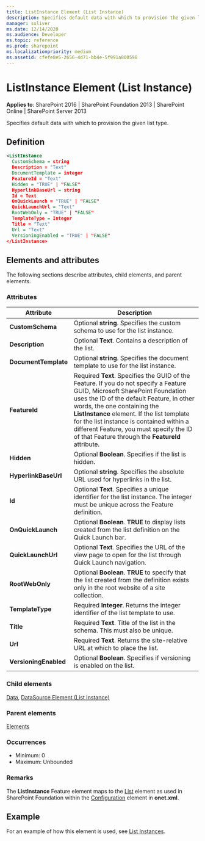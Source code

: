 ```yaml
---
title: ListInstance Element (List Instance)
description: Specifies default data with which to provision the given list type.
manager: soliver
ms.date: 12/14/2020
ms.audience: Developer
ms.topic: reference
ms.prod: sharepoint
ms.localizationpriority: medium
ms.assetid: cfefe8e5-2656-4d71-bb4e-5f991a800598
---
```


# ListInstance Element (List Instance)

**Applies to**: SharePoint 2016 | SharePoint Foundation 2013 | SharePoint Online | SharePoint Server 2013

Specifies default data with which to provision the given list type.

## Definition

```XML
<ListInstance
  CustomSchema = string
  Description = "Text"
  DocumentTemplate = integer
  FeatureId = "Text"
  Hidden = "TRUE" | "FALSE"
  HyperlinkBaseUrl = string
  Id = Text
  OnQuickLaunch = "TRUE" | "FALSE"
  QuickLaunchUrl = "Text"
  RootWebOnly = "TRUE" | "FALSE"
  TemplateType = Integer
  Title = "Text"
  Url = "Text"
  VersioningEnabled = "TRUE" | "FALSE"
</ListInstance>
```

## Elements and attributes

The following sections describe attributes, child elements, and parent elements.

### Attributes

| Attribute             | Description                                                                                                                                                                                                                                                                                                                                                                                       |
| --------------------- | ------------------------------------------------------------------------------------------------------------------------------------------------------------------------------------------------------------------------------------------------------------------------------------------------------------------------------------------------------------------------------------------------- |
| **CustomSchema**      | Optional **string**. Specifies the custom schema to use for the list instance.                                                                                                                                                                                                                                                                                                                    |
| **Description**       | Optional **Text**. Contains a description of the list.                                                                                                                                                                                                                                                                                                                                            |
| **DocumentTemplate**  | Optional **string**. Specifies the document template to use for the list instance.                                                                                                                                                                                                                                                                                                                |
| **FeatureId**         | Required **Text**. Specifies the GUID of the Feature. If you do not specify a Feature GUID, Microsoft SharePoint Foundation uses the ID of the default Feature, in other words, the one containing the **ListInstance** element. If the list template for the list instance is contained within a different Feature, you must specify the ID of that Feature through the **FeatureId** attribute. |
| **Hidden**            | Optional **Boolean**. Specifies if the list is hidden.                                                                                                                                                                                                                                                                                                                                            |
| **HyperlinkBaseUrl**  | Optional **string**. Specifies the absolute URL used for hyperlinks in the list.                                                                                                                                                                                                                                                                                                                  |
| **Id**                | Optional **Text**. Specifies a unique identifier for the list instance. The integer must be unique across the Feature definition.                                                                                                                                                                                                                                                                 |
| **OnQuickLaunch**     | Optional **Boolean**. **TRUE** to display lists created from the list definition on the Quick Launch bar.                                                                                                                                                                                                                                                                                         |
| **QuickLaunchUrl**    | Optional **Text**. Specifies the URL of the view page to open for the list through Quick Launch navigation.                                                                                                                                                                                                                                                                                       |
| **RootWebOnly**       | Optional **Boolean**. **TRUE** to specify that the list created from the definition exists only in the root website of a site collection.                                                                                                                                                                                                                                                         |
| **TemplateType**      | Required **Integer**. Returns the integer identifier of the list template to use.                                                                                                                                                                                                                                                                                                                 |
| **Title**             | Required **Text**. Title of the list in the schema. This must also be unique.                                                                                                                                                                                                                                                                                                                     |
| **Url**               | Required **Text**. Returns the site-relative URL at which to place the list.                                                                                                                                                                                                                                                                                                                      |
| **VersioningEnabled** | Optional **Boolean**. Specifies if versioning is enabled on the list.                                                                                                                                                                                                                                                                                                                             |

### Child elements

[Data](data-element-list-instance.md), [DataSource Element (List Instance)](datasource-element-list-instance.md)

### Parent elements

[Elements](elements-element-list-instance.md)

### Occurrences

- Minimum: 0
- Maximum: Unbounded

### Remarks

The **ListInstance** Feature element maps to the [List](list-element-list.md) element as used in SharePoint Foundation within the [Configuration](configuration-element-site.md) element in **onet.xml**.

## Example

For an example of how this element is used, see [List Instances](list-instances.md).
